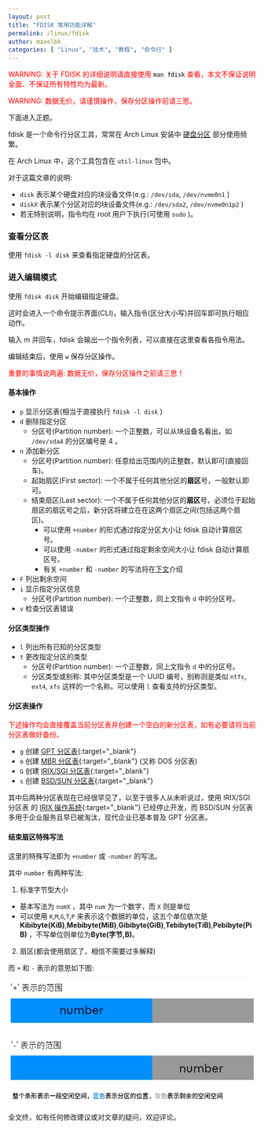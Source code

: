 ```yaml
---
layout: post
title: "FDISK 常用功能详解"
permalink: /linux/fdisk
author: maxelbk
categories: [ "Linux", "技术", "教程", "命令行" ]
---
```


<div style="color:red">
    <p>WARNING: 关于 FDISK 的详细说明请直接使用 <code style="color:black" class="highlighter-rouge language-plaintext">man fdisk</code> 查看，本文不保证说明全面、不保证所有特性均为最新。</p>
    <p>WARNING: 数据无价，请谨慎操作，保存分区操作前请三思。</p>
</div>

下面进入正题。<!--MORE-->

fdisk 是一个命令行分区工具，常常在 Arch Linux 安装中 [硬盘分区](/linux/arch-inst#硬盘分区) 部分使用频繁。

在 Arch Linux 中，这个工具包含在 `util-linux` 包中。

对于这篇文章的说明:
- `disk` 表示某个硬盘对应的块设备文件(e.g.: `/dev/sda`, `/dev/nvme0n1` )
- `diskX` 表示某个分区对应的块设备文件(e.g.: `/dev/sda2`, `/dev/nvme0n1p2` )
- 若无特别说明，指令均在 root 用户下执行(可使用 `sudo` )。

### 查看分区表

使用 `fdisk -l disk` 来查看指定硬盘的分区表。

### 进入编辑模式

使用 `fdisk disk` 开始编辑指定硬盘。

这时会进入一个命令提示界面(CLI)，输入指令(区分大小写)并回车即可执行相应动作。

输入 m 并回车，fdisk 会输出一个指令列表，可以直接在这里查看各指令用法。

编辑结束后，使用 `w` 保存分区操作。

<p><font color="red">重要的事情说两遍: 数据无价，保存分区操作之前请三思！</font></p>

#### 基本操作

- `p` 显示分区表(相当于直接执行 `fdisk -l disk` )
- `d` 删除指定分区
  - 分区号(Partition number): 一个正整数，可以从块设备名看出，如 `/dev/sda4` 的分区编号是 4 。
- `n` 添加新分区
  - 分区号(Partition number): 任意给出范围内的正整数，默认即可(直接回车)。
  - 起始扇区(First sector): 一个不属于任何其他分区的**扇区**号，一般默认即可。
  - 结束扇区(Last sector): 一个不属于任何其他分区的**扇区**号，必须位于起始扇区的扇区号之后，新分区将建立在在这两个扇区之间(包括这两个扇区)。
    - 可以使用 `+number` 的形式通过指定分区大小让 fdisk 自动计算扇区号。
    - 可以使用 `-number` 的形式通过指定剩余空间大小让 fdisk 自动计算扇区号。
    - 有关 `+number` 和 `-number` 的写法将在[下文](#结束扇区特殊写法)介绍
- `F` 列出剩余空间
- `i` 显示指定分区信息
  - 分区号(Partition number): 一个正整数，同上文指令 `d` 中的分区号。
- `v` 检查分区表错误

#### 分区类型操作

- `l` 列出所有已知的分区类型
- `t` 更改指定分区的类型
  - 分区号(Partition number): 一个正整数，同上文指令 `d` 中的分区号。
  - 分区类型或别称: 其中分区类型是一个 UUID 编号，别称则是类似 `ntfs`, `ext4`, `xfs` 这样的一个名称。可以使用 `l` 查看支持的分区类型。

#### 分区表操作

<p><font color="red">下述操作均会直接覆盖当前分区表并创建一个空白的新分区表，如有必要请将当前分区表做好备份。</font></p>

- `g` 创建 [GPT 分区表](https://zh.wikipedia.org/wiki/GUID%E7%A3%81%E7%A2%9F%E5%88%86%E5%89%B2%E8%A1%A8){:target="_blank"}
- `o` 创建 [MBR 分区表](https://zh.wikipedia.org/wiki/%E4%B8%BB%E5%BC%95%E5%AF%BC%E8%AE%B0%E5%BD%95){:target="_blank"} (又称 DOS 分区表)
- `G` 创建 [IRIX/SGI 分区表](https://datacadamia.com/os/linux/disk/partition_table#irixsgi_type){:target="_blank"}
- `s` 创建 [BSD/SUN 分区表](https://datacadamia.com/os/linux/disk/partition_table#bsdsun_type){:target="_blank"}

其中后两种分区表现在已经很罕见了，以至于很多人从未听说过，使用 IRIX/SGI 分区表 的 [IRIX 操作系统](https://zh.wikipedia.org/wiki/IRIX){:target="_blank"} 已经停止开发，而 BSD/SUN 分区表 多用于企业服务且早已被淘汰，现代企业已基本普及 GPT 分区表。

#### 结束扇区特殊写法

这里的特殊写法即为 `+number` 或 `-number` 的写法。

其中 `number` 有两种写法:

1. 标准字节型大小
  - 基本写法为 `numX` ，其中 `num` 为一个数字，而 `X` 则是单位
  - 可以使用 `K`,`M`,`G`,`T`,`P` 来表示这个数据的单位，这五个单位依次是 **Kibibyte(KiB)**,**Mebibyte(MiB)**,**Gibibyte(GiB)**,**Tebibyte(TiB)**,**Pebibyte(PiB)** ，不写单位则单位为**Byte(字节,B)**。
2. 扇区(都会使用扇区了，相信不需要过多解释)

而 `+` 和 `-` 表示的意思如下图:

![Number detail](/r/pic/ITC_FDISK_NUMBER_DETAIL.webp)

全文终，如有任何修改建议或对文章的疑问，欢迎评论。
